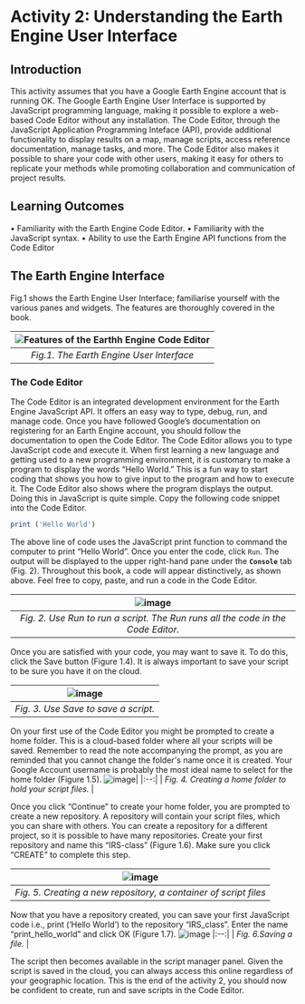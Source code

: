 # Activity 2: Understanding the Earth Engine User Interface
## Introduction
This activity assumes that you have a Google Earth Engine account that is running OK. 
The Google Earth Engine User Interface is supported by JavaScript programming language, making it possible to explore a web-based Code Editor without any installation.
The Code Editor, through the JavaScript Application Programming Inteface (API), provide additional functionality to display results on a map, manage scripts, access reference documentation, manage tasks, and more. The Code Editor also makes it possible to share your code with other users, making it easy for others to replicate your methods while promoting collaboration and communication of project results. 

## Learning Outcomes
• Familiarity with the Earth Engine Code Editor.
• Familiarity with the JavaScript syntax.
• Ability to use the Earth Engine API functions from the Code Editor

## The Earth Engine Interface
Fig.1 shows the Earth Engine User Interface; familiarise yourself with the various panes and widgets. The features are thoroughly covered in the book.

![Features of the Earthh Engine Code Editor](https://github.com/user-attachments/assets/3f465845-47dd-47c5-8d22-cb32a2304801) |
|:--:|
| *Fig.1. The Earth Engine User Interface* |


### The Code Editor
The Code Editor is an integrated development environment for the Earth Engine JavaScript API. It offers an easy way to type, debug, run, and manage code. Once you have followed Google’s documentation on registering for an Earth Engine account, you should follow the documentation to open the Code Editor. The Code Editor allows you to type JavaScript code and execute it. When first learning a new language and getting used to a new programming environment, it is customary to make a program to display the words “Hello World.” This is a fun way to start coding that shows you how to give input to the program and how to execute it. The Code Editor also shows where the program displays the output. Doing this in JavaScript is quite simple. 
Copy the following code snippet into the Code Editor. 

```JavaScript
print ('Hello World')
```
The above line of code uses the JavaScript print function to command the computer to print “Hello World”. Once you enter the code, click `Run`. The output will be displayed to the upper right-hand pane under the **`Console`** tab (Fig. 2). Throughout this book, a code will appear distinctively, as shown above. Feel free to copy, paste, and run a code in the Code Editor.

![image](https://github.com/user-attachments/assets/d53dff09-fed1-4cbe-b6ce-24baab0cc7ed) |
|:--:|
| *Fig. 2. Use Run to run a script. The Run runs all the code in the Code Editor.* |

Once you are satisfied with your code, you may want to save it. To do this, click the Save button (Figure 1.4). It is always important to save your script to be sure you have it on the cloud.

![image](https://github.com/user-attachments/assets/42a1c1eb-c153-4427-849c-663e05afeaee) |
|:--:|
| *Fig. 3. Use Save to save a script.* |

On your first use of the Code Editor you might be prompted to create a home folder. This is a cloud-based folder where all your scripts will be saved. Remember to read the note accompanying the prompt, as you are reminded that you cannot change the folder's name once it is created. Your Google Account username is probably the most ideal name to select for the home folder (Figure 1.5).
![image](https://github.com/user-attachments/assets/c81b46b9-7047-484e-ba15-6121ba1332ac)|
|:--:|
| *Fig. 4. Creating a home folder to hold your script files.* |

Once you click “Continue” to create your home folder, you are prompted to create a new repository. A repository will contain your script files, which you can share with others. You can create a repository for a different project, so it is possible to have many repositories. Create your first repository and name this “IRS-class” (Figure 1.6). Make sure you click “CREATE” to complete this step.

![image](https://github.com/user-attachments/assets/6f7ebed6-10e6-4e28-9ab4-6f2b5ebdbd86)|
|:--:|
| *Fig. 5. Creating a new repository, a container of script files* |

Now that you have a repository created, you can save your first JavaScript code i.e., print (‘Hello World’) to the repository “IRS_class”. Enter the name “print_hello_world” and click OK (Figure 1.7).
![image](https://github.com/user-attachments/assets/1f315591-0995-47f3-b6c1-f1f78a66e85f)
|:--:|
| *Fig. 6.Saving a file.* |

The script then becomes available in the script manager panel. Given the script is saved in the cloud, you can always access this online regardless of your geographic location. This is the end of the activity 2, you should now be confident to create, run and save scripts in the Code Editor. 





